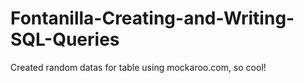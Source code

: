 # Fontanilla-Creating-and-Writing-SQL-Queries
Created random datas for table using mockaroo.com, so cool!

